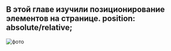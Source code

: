 ## В этой главе изучили позиционирование элементов на странице. position: absolute/relative;
![фото](https://user-images.githubusercontent.com/59352861/155853152-5b8a6744-a9a5-4276-80bc-4322bc952c07.JPG)

